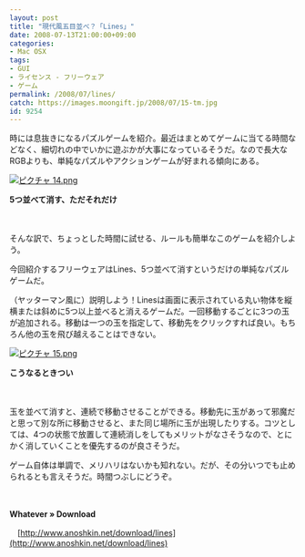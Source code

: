 ```yaml
---
layout: post
title: "現代風五目並べ？「Lines」"
date: 2008-07-13T21:00:00+09:00
categories:
- Mac OSX
tags: 
- GUI
- ライセンス - フリーウェア
- ゲーム
permalink: /2008/07/lines/
catch: https://images.moongift.jp/2008/07/15-tm.jpg
id: 9254
---
```

時には息抜きになるパズルゲームを紹介。最近はまとめてゲームに当てる時間などなく、細切れの中でいかに遊ぶかが大事になっているそうだ。なので長大なRGBよりも、単純なパズルやアクションゲームが好まれる傾向にある。

  

[![ピクチャ 14.png](https://images.moongift.jp/2008/07/14-tm.jpg)](https://images.moongift.jp/2008/07/14.jpg)  
  
**5つ並べて消す、ただそれだけ**

  

　

  

そんな訳で、ちょっとした時間に試せる、ルールも簡単なこのゲームを紹介しよう。

  

今回紹介するフリーウェアはLines、5つ並べて消すというだけの単純なパズルゲームだ。

  
  
<!--more-->  

（ヤッターマン風に）説明しよう！Linesは画面に表示されている丸い物体を縦横または斜めに5つ以上並べると消えるゲームだ。一回移動するごとに3つの玉が追加される。移動は一つの玉を指定して、移動先をクリックすれば良い。もちろん他の玉を飛び越えることはできない。

  

[![ピクチャ 15.png](https://images.moongift.jp/2008/07/15-tm.jpg)](https://images.moongift.jp/2008/07/15.jpg)

  

**こうなるときつい**

  

　

  

玉を並べて消すと、連続で移動させることができる。移動先に玉があって邪魔だと思って別な所に移動させると、また同じ場所に玉が出現したりする。コツとしては、4つの状態で放置して連続消しをしてもメリットがなさそうなので、とにかく消していくことを優先するのが良さそうだ。

  

ゲーム自体は単調で、メリハリはないかも知れない。だが、その分いつでも止められるとも言えそうだ。時間つぶしにどうぞ。

  

　

  

**Whatever » Download**  
  
　[http://www.anoshkin.net/download/lines](http://www.anoshkin.net/download/lines)

  
